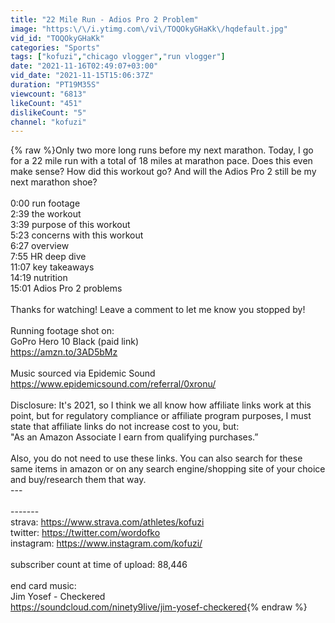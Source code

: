 ```yaml
---
title: "22 Mile Run - Adios Pro 2 Problem"
image: "https:\/\/i.ytimg.com\/vi\/TOQOkyGHaKk\/hqdefault.jpg"
vid_id: "TOQOkyGHaKk"
categories: "Sports"
tags: ["kofuzi","chicago vlogger","run vlogger"]
date: "2021-11-16T02:49:07+03:00"
vid_date: "2021-11-15T15:06:37Z"
duration: "PT19M35S"
viewcount: "6813"
likeCount: "451"
dislikeCount: "5"
channel: "kofuzi"
---
```

{% raw %}Only two more long runs before my next marathon. Today, I go for a 22 mile run with a total of 18 miles at marathon pace. Does this even make sense? How did this workout go? And will the Adios Pro 2 still be my next marathon shoe?<br /><br />0:00 run footage<br />2:39 the workout<br />3:39 purpose of this workout<br />5:23 concerns with this workout<br />6:27 overview <br />7:55 HR deep dive<br />11:07 key takeaways<br />14:19 nutrition<br />15:01 Adios Pro 2 problems<br /><br />Thanks for watching! Leave a comment to let me know you stopped by!<br /><br />Running footage shot on: <br />GoPro Hero 10 Black (paid link)<br /><a rel="nofollow" target="blank" href="https://amzn.to/3AD5bMz">https://amzn.to/3AD5bMz</a><br /><br />Music sourced via Epidemic Sound <a rel="nofollow" target="blank" href="https://www.epidemicsound.com/referral/0xronu/">https://www.epidemicsound.com/referral/0xronu/</a><br /><br />Disclosure: It's 2021, so I think we all know how affiliate links work at this point, but for regulatory compliance or affiliate program purposes, I must state that affiliate links do not increase cost to you, but:<br />&quot;As an Amazon Associate I earn from qualifying purchases.” <br /><br />Also, you do not need to use these links. You can also search for these same items in amazon or on any search engine/shopping site of your choice and buy/research them that way. <br />---<br /><br />-------<br />strava: <a rel="nofollow" target="blank" href="https://www.strava.com/athletes/kofuzi">https://www.strava.com/athletes/kofuzi</a><br />twitter: <a rel="nofollow" target="blank" href="https://twitter.com/wordofko">https://twitter.com/wordofko</a><br />instagram: <a rel="nofollow" target="blank" href="https://www.instagram.com/kofuzi/">https://www.instagram.com/kofuzi/</a><br /><br />subscriber count at time of upload: 88,446<br /><br />end card music:<br />Jim Yosef - Checkered<br /><a rel="nofollow" target="blank" href="https://soundcloud.com/ninety9live/jim-yosef-checkered">https://soundcloud.com/ninety9live/jim-yosef-checkered</a>{% endraw %}
